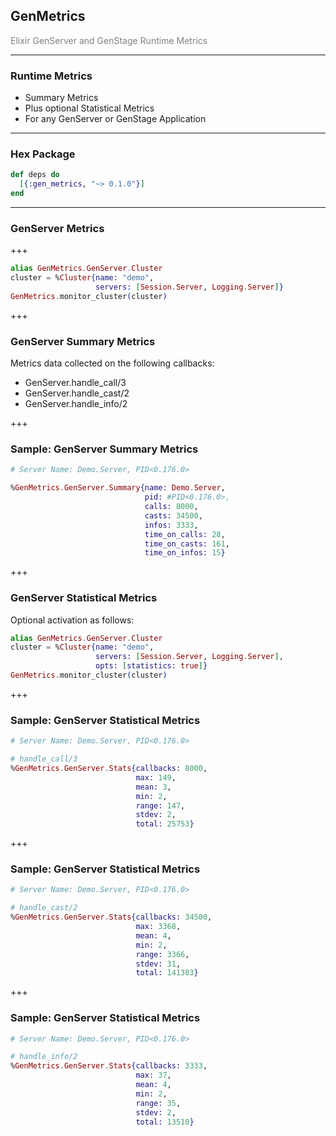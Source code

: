 ## GenMetrics

<span style="color:gray">Elixir GenServer and GenStage Runtime Metrics</span>

---

### Runtime Metrics

- Summary Metrics
- Plus optional Statistical Metrics
- For any GenServer or GenStage Application

---

### Hex Package

```elixir
def deps do
  [{:gen_metrics, "~> 0.1.0"}]
end
```

---

### GenServer Metrics

+++

```elixir
alias GenMetrics.GenServer.Cluster
cluster = %Cluster{name: "demo",
                   servers: [Session.Server, Logging.Server]}
GenMetrics.monitor_cluster(cluster)
```

+++

### GenServer Summary Metrics

Metrics data collected on the following callbacks:

- GenServer.handle_call/3
- GenServer.handle_cast/2
- GenServer.handle_info/2

+++

### Sample: GenServer Summary Metrics

```elixir
# Server Name: Demo.Server, PID<0.176.0>

%GenMetrics.GenServer.Summary{name: Demo.Server,
                              pid: #PID<0.176.0>,
                              calls: 8000,
                              casts: 34500,
                              infos: 3333,
                              time_on_calls: 28,
                              time_on_casts: 161,
                              time_on_infos: 15}
```

+++

### GenServer Statistical Metrics

Optional activation as follows:

```elixir
alias GenMetrics.GenServer.Cluster
cluster = %Cluster{name: "demo",
                   servers: [Session.Server, Logging.Server],
                   opts: [statistics: true]}
GenMetrics.monitor_cluster(cluster)
```

+++

### Sample: GenServer Statistical Metrics

```elixir
# Server Name: Demo.Server, PID<0.176.0>

# handle_call/3
%GenMetrics.GenServer.Stats{callbacks: 8000,
                            max: 149,
                            mean: 3,
                            min: 2,
                            range: 147,
                            stdev: 2,
                            total: 25753}
```

+++

### Sample: GenServer Statistical Metrics

```elixir
# Server Name: Demo.Server, PID<0.176.0>

# handle_cast/2
%GenMetrics.GenServer.Stats{callbacks: 34500,
                            max: 3368,
                            mean: 4,
                            min: 2,
                            range: 3366,
                            stdev: 31,
                            total: 141383}
```

+++

### Sample: GenServer Statistical Metrics

```elixir
# Server Name: Demo.Server, PID<0.176.0>

# handle_info/2
%GenMetrics.GenServer.Stats{callbacks: 3333,
                            max: 37,
                            mean: 4,
                            min: 2,
                            range: 35,
                            stdev: 2,
                            total: 13510}
```
